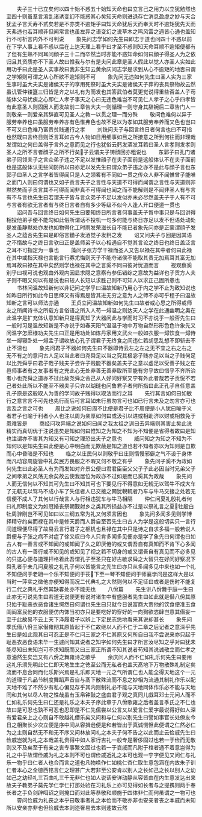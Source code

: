 <!-- { "loadSidebar": true } -->
　　夫子三十已立矣何以四十始不惑五十始知天命也曰立言己之用力以立犹勉然也至四十则虽羣言淆乱诸诱变幻不能惑其心矣知天命则进退存亡消息盈虚之妙与天合犹孟子言夭寿不贰矣若是不亦类不逾矩乎曰知天命犹后天而奉天时不逾矩犹先天而天弗违也若耳顺非但闻常言也虽左异之语变幻之说草木之鸣风雷之遇皆心通也盖知行不可析言内外不可判说
　　象先问志学如何先生曰即志于道也问四十不惑以前在下学人事上看不惑以后在上达天理上看乎曰才至不惑则知天命耳顺不逾矩便都有了但有生熟不同耳问顔子三十二而卒然当时亦能不惑知命如何曰顔子得圣人为之依归且其资质亦不下圣人故曰惟我与尔有是夫问此章是圣人假此以觉人亦圣人实如此用功乎曰此是圣人实事故曰我非生知云黄余庆问志学是求到从心不逾矩的地否曰谓之学矩则可谓之从心所欲不逾矩则不可
　　象先问无违如何先生曰圣人实为三家生事时虽大夫实是诸侯天子的享用死祭时虽大夫实是诸侯天子葬的丧具祭物故云然虽讥管仲镂簋三归皆是齐之以礼有为而发也其答武伯者莫更觉说得重些否盖人子苟能体父母忧疾之心即仁人孝子事天之心曰无违色难岂不可见仁人孝子之心乎四孝皆有此意圣人则固因人而发故前二章告大夫一则循理一则守身其辞婉后二章告门人一则敬亲一则爱亲其辞直可见圣人之教一以贯之理一而分殊
　　敬问色难何以异于服劳奉养也曰虽服劳奉养亦有色惟弗色也故不足以为孝如其服劳奉养而又色也岂曰不可又曰色难乃富贵贫贱通行之孝
　　刘铣问夫子与回言终日者何言也曰不可指也然既曰言终日则泛言耳如古今人物如日用细事如目之所接意之所到何往而非理哉发谓如之何曰盖得于言外之意而见之行也犹俗云麫发酒发耳若曰圣人言孝则发孝则圣人之所不言者顔子之所不行矣子云谓夫子铸顔回亦粗说也
　　东郭子曰孔门诸弟子同领夫子之言众弟子违之不足以发惟顔子在夫子面前是这般体认不在夫子面前也是这般体认无些间防所以曰亦足以发先生曰谓众弟子违之亦不是此与顔子言也东郭子曰圣人之言学者皆得闻只是人之领畧有不同如一贯之传众人非不闻惟曾子能唯之而门人则曰何谓也又如子贡言夫子之言性与天道不可得而闻谓之言性与天道则非黙然矣而子贡言其不可得而闻非真不可得闻也闻之而不能解则是不闻非圣人有与言有不与言也先生曰若谓夫子皆与言众弟子不足以发似亦未必尽然盖夫子于人有不可与言者有欲无言者有与终日言者自有多少等级不似今人逢人开口便道一贯也
　　诏问吾与回言终日如何先生曰要知终日所言者何事盖夫子胷中事只是与回讲得相投他弟子便不能勾如此俗所谓话不投机一句多何能与终日亦足以发不但语处动处是发虽静黙处亦发也如物得化工时雨发荣滋长自不能已者象先问亦是正蒙谓顔子发圣人之蕴否先生曰是即俗言麯子发酒觉子发麫之发
　　诏又问夫子与回是因其语之不惰故与之终日言欤曰正是盖师弟子以心相遇自不觉其言论之终日也终日盖泛言之耳不可指定为一事也
　　藻问子张方学干禄而圣人又告以禄在其中者何曰此禄在其中或指天禄也言能言行寡尤悔则天子不能夺诸侯不能取其贵无加焉耳其富无加焉耳故曰禄在其中矣然则学也禄在其中之言奚不同曰彼对忧道而言
　　视观察奚别乎曰视可说也观由外观内因显求隠之意察有参伍错综之意故为益详也子贡方人夫子则不暇又何以有是说也曰较人长短以求胜己则不可知人以求正己固所患也
　　书林问温故知新何以非记问之学乎曰温故知新乃用心于内之学不止为致知说也如昨日所行如此今日思绎又有得焉是皆其进无穷之意为人之师不亦可乎程子曰温故知新之言可以师法亦通
　　王贞立问温故知新如何先生曰故者或心思之所得或师友之所闻诗书之所载方言俗语之所入人苟一燖温之则达天人之学在此通幽明之奥在此温字是扩充体认意知新只是得真知了大器问此与学而时习不亦说乎一般否先生曰一般时习是温故知新是不亦说乎如春天阳气温温于地中万物自然形形色色许象先又问温字怎麽様功夫先生曰正是用功处如炼丹家用文武火一般如衣服一燖饮食一燖侍坐一燖寝卧处一燖孟子谓收放心孔子谓君子无终食之间违仁若胡思乱想不即斩去不止不温也
　　象先问君子不器如何先生曰不器即诗云左之左之无不宜之右之右之无不有之的意问古人足以当此者曰尧舜足以当之究其极宓子贱亦足以当之子贱何足以比尧舜乎曰君子哉子贱夫子尝许子贱能不器矣盖夫子之意以虚足以受善子贱之在邑师事者有之友事者有之充此心无处非善无善非取所至能有穷乎故曰惜乎不齐所治者小也尧舜之道亦不过此故尧舜之舎己从人好问好察又宁有外此者哉若子贡恱不若己者处此所以不能至不器夫子只许以瑚琏也问鲁君子者何所指曰此正孔子自任意盖孔子原是这般取人为善的学问故子贱得以取法而行之耳
　　先行其言如何曰如敏行之意言言不可先也先行而后可言耳如未行虽勿言可也如已行言未及之勿言亦可也言及之言之可也
　　周比之说如何曰周不比便是君子比不周便是小人犹曰喻于义者君子也喻于利者小人也注以周为亲厚如何曰或汲引以进或相助济以财或相救免于患难皆是
　　商经问攻异端之说如何曰闻之我太祖之训曰去异端则其害止矣此说精实而真切优于注说逺矣是知如何曰惟知之为知之不知为不知便是省得者故曰是知也注谓亦不害其为知又有可知之理恐出夫子之意也
　　威问知之为知之不知为不知何以是知先生曰此便是心中明白而无欺蔽是知之道也若不知者亦以为知则是自欺而心中昏暗是不知也
　　临之以庄民何以则敬乎曰庄则惰慢邪僻之气不设于身体而凡动容周旋皆中礼矣民方畏服之不暇又何不敬之有乎
　　象先问子奚不为政如何先生曰此必圣人有为而发如对齐景公便曰君君臣臣父父子子此必因当时兄弟父子之间孝弟之风荡无余矣故云使我居位为政亦不过如是而已奚其为政哉
　　象先问人而无信何以不知其可先生曰不知其可也下要见行不得意如无輗无以驾牛不成大车了无軏无以驾马不成小车了失信者人已交接之闗犹輗軏者乃车与牛马交接之处若无信便不成人了其何以行哉言人与行相违犹车与牛马相隔
　　仲仁问夏礼殷礼者何曰礼即制度文为如冠婚丧祭朝觐射乡之类其所损益亦不过是以祭礼言之夏牡殷白牡周骍刚岂不可见如曰以三纲五常为礼又何须言因也
　　象先问多闻多见则学博择精守约矣而禄在其中是修天爵而人爵自至否先生曰古人为学是这般切实只一言行间道理便尽得了故易云言行君子之枢机也且禄在其中只是诗之自求多福一般若说人爵便与子张之病不对症了徐又叹曰今人只肯多闻多见便亦是学了象先曰何谓也曰如古人有一善言或不知闻的或知闻了久之即厌倦的或又谓吾自有真知而不肯下心多闻的古人有一善行或不知见的或知见了视之若不切身的或又谓吾自有真见而不必多见的只这心便与道理扞格着此吾谓孔子至圣只在好古敏求舜之大智只在好问好察况下舜孔者乎未几问夏殷之礼孔子何以皆能言之先生曰亦只从多闻多见中来也如一个礼不知便问于老耼一个乐不知便问于苌下至一琴不知便问于师襄学问是这样大是以当时一萍实之微他亦便知得而况二代典礼之大然则何以不足征曰或者是伤时不能复行二代之典礼乎然其缺畧处亦不能无也
　　八佾篇
　　先生讲八佾舞于庭一生曰此亦无可说先生曰若道无说便更有说时诸生中有盛服者先生曰如此就是僣八佾其原只始于耻恶衣恶食诸生愕然曰何谓也先生曰只就今日说富商大贾他的饮食便准玉食闾阎富民他的衣服便仿内饰当初亦只是要吃好的穿好的一向狥欲恣肆岂意其僣妄一至于此故易不云上天下泽履君子以辨上下定民志恁地看来其说却甚长
　　象先问季氏僣八佾三家僣雍彻其原皆起于不仁故继以人而不仁于二章之后记者之意深乎先生曰是如此观其曰可忍正是不仁问三家之不仁其原又何所自曰我不尝说来亦只起于耻恶衣恶食语未毕一生遽问知其说者之知字如何先生曰才所言汝尽知之乎对曰犹未能尽知曰未知岂可不求知既而又曰三家正所谓不知其说者苟知其说诚敬立而仁孝之意油然生矣岂又有八佾之舞雍诗之歌乎
　　余庆问人而不仁如礼乐何先生曰要用这礼乐须先明此仁仁即天地生生之徳至公而无私者也盖天髙地下万物散殊礼制定矣流而不息合同而化乐斯兴焉是礼乐即天地一元之气所谓仁也人能全得天地这个一元的道理于凡品节制度舞蹈声音自与髙下散殊流而不息之妙相为流通其制礼作乐以配天地不难了不然少有私心偏见存乎其内则制礼必不能与天地同体作乐必不能与天地同和其何以尽人物之性哉虽有玉帛钟鼓之盛由君子观之真同儿戱耳邓士元问人而不仁如礼乐何先生曰仁还是礼乐之本夫子序此章于八佾歌雍之后者盖言季氏之不仁也故曰是可忍也孰不可忍也忍即是不仁先儒尝以公言又以爱言仁爱字最说得好如人深有爱君亲上之心则自不敢越礼僣乐矣又问和与仁何以别先生曰譬如事官长处僚友今日之相聚长少次立便是序中间从容揖逊便是和若皆出于真诚恻怛此便谓之仁然必仁为之主则自然无不和无不序又问林放问礼之本夫子何不告之以此而止云俭戚先生曰俭戚岂就为礼之本哉盖礼贵得中如人家行吉礼一般专是奢侈固过也若一于俭而无敬则又不及矣至于有亲之丧专事繁文固过也若一于哀戚而凡附于棺者通不着意岂得为礼之中乎故谓俭戚为礼之本则不可也谓俭戚近礼之本可也观一宁字便见又问仁与礼乐一物乎曰仁者人也合而言之道也凡物唤作仁如桃仁杏仁取生意包涵在内故朱子训仁者本心之全徳西铭言仁之理甚广大若非至公安肯以别人之长如己之长以别人之幼如己之幼经礼三百曲礼三千无非仁也如人说话安详动静从容皆由在内生意发达出来故夫子教弟子莫先学仁学仁打那处验在习礼乐上亦可见得如长者与之提携则两手奉长者之手负剑辟咡诏之则掩口而对此等恭敬和顺施于四体非仁而何虽谓之一物可也
　　霄问俭戚为礼丧之本乎曰敬事者礼之本俭而不敬亦非也安亲者丧之本戚而未知所以安亲亦非也但俭戚去本则迩奢易去本则逺故云然
